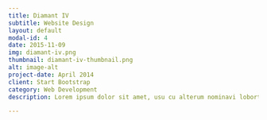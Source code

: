 ```yaml
---
title: Diamant IV
subtitle: Website Design
layout: default
modal-id: 4
date: 2015-11-09
img: diamant-iv.png
thumbnail: diamant-iv-thumbnail.png
alt: image-alt
project-date: April 2014
client: Start Bootstrap
category: Web Development
description: Lorem ipsum dolor sit amet, usu cu alterum nominavi lobortis. At duo novum diceret. Tantas apeirian vix et, usu sanctus postulant inciderint ut, populo diceret necessitatibus in vim. Cu eum dicam feugiat noluisse.

---
```

